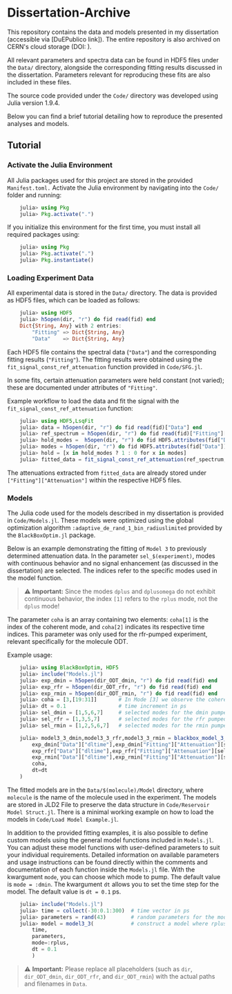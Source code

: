 # Dissertation-Archive

This repository contains the data and models presented in my dissertation (accessible via [DuEPublico link]).
The entire repository is also archived on CERN's cloud storage (DOI: ).

All relevant parameters and spectra data can be found in HDF5 files under the `Data/` directory, alongside the corresponding fitting results discussed in the dissertation. Parameters relevant for reproducing these fits are also included in these files.

The source code provided under the `Code/` directory was developed using Julia version 1.9.4.

Below you can find a brief tutorial detailing how to reproduce the presented analyses and models.

## Tutorial

### Activate the Julia Environment

All Julia packages used for this project are stored in the provided `Manifest.toml.`
Activate the Julia environment by navigating into the `Code/` folder and running:

```julia
    julia> using Pkg
    julia> Pkg.activate(".")
```

If you initialize this environment for the first time, you must install all required packages using:

```julia
    julia> using Pkg
    julia> Pkg.activate(".")
    julia> Pkg.instantiate()
```

### Loading Experiment Data

All experimental data is stored in the `Data/` directory. The data is provided as HDF5 files, which can be loaded as follows:

```julia
    julia> using HDF5
    julia> h5open(dir, "r") do fid read(fid) end
    Dict{String, Any} with 2 entries:
        "Fitting" => Dict{String, Any}
        "Data"    => Dict{String, Any}
```

Each HDF5 file contains the spectral data (`"Data"`) and the corresponding fitting results (`"Fitting"`). The fitting results were obtained using the `fit_signal_const_ref_attenuation` function provided in `Code/SFG.jl`.

In some fits, certain attenuation parameters were held constant (not varied); these are documented under attributes of `"Fitting"`.

Example workflow to load the data and fit the signal with the `fit_signal_const_ref_attenuation` function:

```julia
    julia> using HDF5,LsqFit
    julia> data = h5open(dir, "r") do fid read(fid)["Data"] end 
    julia> ref_spectrum = h5open(dir, "r") do fid read(fid)["Fitting"]["Parameter: Ref. Spectrum"] end 
    julia> hold_modes =  h5open(dir, "r") do fid HDF5.attributes(fid["Data"])["Hold Modes"] |> read end
    julia> modes = h5open(dir, "r") do fid HDF5.attributes(fid["Data"])["Fitted Modes"] |> read end
    julia> hold = [x in hold_modes ? 1 : 0 for x in modes]
    julia> fitted_data = fit_signal_const_ref_attenuation(ref_spectrum,data,hold=hold)
```

The attenuations extracted from `fitted_data` are already stored under `["Fitting"]["Attenuation"]` within the respective HDF5 files.

### Models

The Julia code used for the models described in my dissertation is provided in `Code/Models.jl`. These models were optimized using the global optimization algorithm `:adaptive_de_rand_1_bin_radiuslimited` provided by the `BlackBoxOptim.jl` package.

Below is an example demonstrating the fitting of `Model 3` to previously determined attenuation data. In the parameter `sel_$(experiment)`, modes with continuous behavior and no signal enhancement (as discussed in the dissertation) are selected. The indices refer to the specific modes used in the model function.
> ⚠️  **Important:** Since the modes `dplus` and `dplusomega` do not exhibit continuous behavior, the index `[1]` refers to the `rplus` mode, not the `dplus` mode!

The parameter `coha` is an array containing two elements: `coha[1]` is the index of the coherent mode, and `coha[2]` indicates its respective time indices. This parameter was only used for the rfr-pumped experiment, relevant specifically for the molecule ODT.

Example usage:

```julia
    julia> using BlackBoxOptim, HDF5
    julia> include("Models.jl")
    julia> exp_dmin = h5open(dir_ODT_dmin, "r") do fid read(fid) end
    julia> exp_rfr = h5open(dir_ODT_rfr, "r") do fid read(fid) end
    julia> exp_rmin = h5open(dir_ODT_rmin, "r") do fid read(fid) end
    julia> coha = [3,[19:31]]       # In Mode [3] we observe the coherent artifact at the times in exp_dmin["Data"]["dltime"][19:31]
    julia> dt = 0.1                 # time increment in ps
    julia> sel_dmin = [1,5,6,7]     # selected modes for the dmin pumped experiment
    julia> sel_rfr = [1,3,5,7]      # selected modes for the rfr pumped experiment
    julia> sel_rmin = [1,2,5,6,7]   # selected modes for the rmin pumped experiment

    julia> model3_3_dmin,model3_3_rfr,model3_3_rmin = blackbox_model_3_3(
        exp_dmin["Data"]["dltime"],exp_dmin["Fitting"]["Attenuation"][sel_dmin,:],sel_dmin,
        exp_rfr["Data"]["dltime"],exp_rfr["Fitting"]["Attenuation"][sel_rfr,:],sel_rfr,
        exp_rmin["Data"]["dltime"],exp_rmin["Fitting"]["Attenuation"][sel_rmin,:],sel_rmin,
        coha,
        dt=dt
    )
```

The fitted models are in the `Data/$(molecule)/Model` directory, where `molecule` is the name of the molecule used in the experiment. The models are stored in JLD2 File to preserve the data structure in `Code/Reservoir Model Struct.jl`. There is a minimal working example on how to load the models in `Code/Load Model Example.jl`.

In addition to the provided fitting examples, it is also possible to define custom models using the general model functions included in `Models.jl`. You can adjust these model functions with user-defined parameters to suit your individual requirements. Detailed information on available parameters and usage instructions can be found directly within the comments and documentation of each function inside the `Models.jl` file. With the kwargument `mode`, you can choose which mode to pump. The default value is `mode = :dmin`. The kwargument `dt` allows you to set the time step for the model. The default value is `dt = 0.1` ps.

```julia
    julia> include("Models.jl")
    julia> time = collect(-30:0.1:300)  # time vector in ps
    julia> parameters = rand(43)        # random parameters for the model
    julia> model = model3_3(            # construct a model where rplus mode is pumped
        time, 
        parameters, 
        mode=:rplus, 
        dt = 0.1
        ) 
```

> ⚠️  **Important:** Please replace all placeholders (such as `dir`, `dir_ODT_dmin`, `dir_ODT_rfr`, and `dir_ODT_rmin`) with the actual paths and filenames in `Data`.
